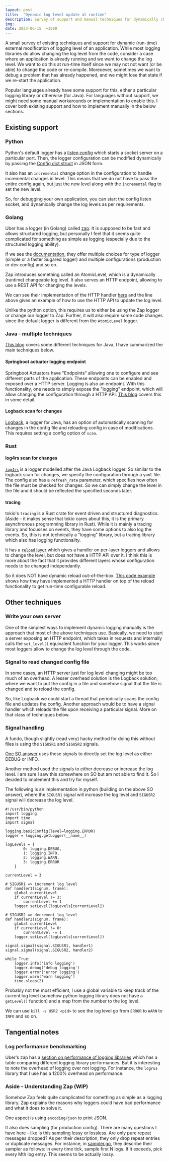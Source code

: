 ```yaml
---
layout: post
title:  "Dynamic log level update at runtime"
description: Survey of support and manual techniques for dynamically changing log level of an application at runtime
img:
date: 2023-06-15  +1500
---
```


A small survey of existing techniques and support for dynamic (run-time) external modification of logging level of an application.
While most logging libraries do allow changing the log level from the code, consider a case where an application is already running and we want to change the log level. We want to do this at run-time itself since we may not not want (or be able) to change the code or re-compile. Moreoever, sometimes we want to debug a problem that has already happened, and we might lose that state if we re-start the application.

Popular languages already have some support for this, either a particular logging library or otherwise (for Java). For languages without support, we might need some manual workarounds or implementation to enable this. I cover both existing support and how to implement manually in the below sections.

## Existing support
### Python
Python's default logger has a [listen config](https://docs.python.org/3/library/logging.config.html#logging.config.listen) which starts a socket server on a particular port. Then, the logger configuration can be modified dynamically by passing the [Config dict struct](https://docs.python.org/3/library/logging.config.html#logging-config-dictschema) in JSON form.

It also has an `incremental` change option in the configuration to handle incremental changes in level. This means that we do not have to pass the entire config again, but just the new level along with the `incremental` flag to set the new level.

So, for debugging your own application, you can start the config listen socket, and dynamically change the log levels as per requirements.

### Golang
Uber has a logger (in Golang) called [zap](https://github.com/uber-go/zap). It is supposed to be fast and allows structured logging, but personally I feel that it seems quite complicated for something as simple as logging (especially due to the structured logging ability).

If we see the [documentation](https://pkg.go.dev/go.uber.org/zap#section-documentation), they offer multiple choices for type of logger (simple or a faster Sugared logger) and multiple configurations (production or dev config) and so on.

Zap introduces something called an AtomicLevel, which is a dynamically (runtime) changeable log level.
It also serves an HTTP endpoint, allowing to use a REST API for changing the levels.

We can see their implementation of the HTTP handler [here](https://github.com/uber-go/zap/blob/master/http_handler.go#L71) and the line above gives an example of how to use the HTTP API to update the log level.

Unlike the python option, this requires us to either be using the Zap logger or change our logger to Zap. Further, it will also require some code changes since the default logger is different from the `AtomicLevel` logger.

### Java - multiple techniques
[This blog](https://www.baeldung.com/spring-boot-changing-log-level-at-runtime) covers some different techniques for Java, I have summarized the main techniques below.

#### Springboot actuator logging endpoint
Springboot Actuators have "Endpoints" allowing one to configure and see different parts of the application. These endpoints can be enabled and exposed over a HTTP server. Logging is also an endpoint. With this functionality, one needs to simply expose the "logging" endpoint, which will allow changing the configuration through a HTTP API. [This blog](https://ryanharrison.co.uk/2021/01/30/dynamically-change-log-level-runtime-spring-boot.html) covers this in some detail.

#### Logback scan for changes
[Logback](https://logback.qos.ch/manual/configuration.html#autoScan), a logger for Java, has an option of automatically scanning for changes in the config file and reloading config in case of modifications. This requires setting a config option of `scan`.

### Rust
#### log4rs scan for changes
[`log4rs`](https://docs.rs/log4rs/latest/log4rs/) is a logger modelled after the Java Logback logger. So similar to the logback scan for changes, we specify the configuration through a `yaml` file. The config also has a `refresh_rate` parameter, which specifies how often the file must be checked for changes. So we can simply change the level in the file and it should be reflected the specified seconds later.

#### tracing
tokio's `tracing` is a Rust crate for event driven and structured diagnostics. (Aside - it makes sense that tokio cares about this, it is the primary asynchronous programming library in Rust). While it is mainly a tracing library and focusses on events, they have some options to also log the events. So, this is not technically a "logging" library, but a tracing library which also has logging functionality.

It has a [`reload` layer](https://docs.rs/tracing-subscriber/latest/tracing_subscriber/reload/index.html) which gives a handler on per-layer loggers and allows to change the level, but does not have a HTTP API over it. I think this is more about the fact that it provides different layers whose configuration needs to be changed independantly.

So it does NOT have dynamic reload out-of-the-box.
[This code example](https://github.com/tokio-rs/tracing/blob/master/examples/examples/tower-load.rs) shows how they have implemented a HTTP handler on top of the reload functionality to get run-time configurable reload. 
## Other techniques
### Write your own server
One of the simplest ways to implement dynamic logging manually is the approach that most of the above techniques use. Basically, we need to start a server exposing an HTTP endpoint, which takes in requests and internally calls the `set_level()` equivalent function for your logger. This works since most loggers allow to change the log level through the code.

### Signal to read changed config file
In some cases, an HTTP server just for log level changing might be too much of an overhead. A lesser overhead solution is the Logback solution, where we want to put the config in a file and somehow signal that the file is changed and to reload the config.

So, like Logback we could start a thread that periodically scans the config file and updates the config.
Another approach would be to have a signal handler which reloads the file upon receiving a particular signal. More on that class of techniques below.

### Signal handling
A fundo, though slightly (read very) hacky method for doing this without files is using the `SIGUSR1` and `SIGUSR2` signals.

[One SO answer](https://codereview.stackexchange.com/questions/196175/dynamically-change-logging-level-of-a-python-process) uses these signals to directly set the log level as either DEBUG or INFO.

Another method used the signals to either decrease or increase the log level. I am sure I saw this somewhere on SO but am not able to find it. So I decided to implement this and try for myself.

The following is an implementation in python (building on the above SO answer), where the `SIGUSR1` signal will increase the log level and `SIGUSR2` signal will decrease the log level.

```
#!/usr/bin/python
import logging
import time
import signal

logging.basicConfig(level=logging.ERROR)
logger = logging.getLogger(__name__)

logLevels = {
        0: logging.DEBUG,
        1: logging.INFO,
        2: logging.WARN,
        3: logging.ERROR
    }

currentLevel = 3

# SIGUSR1 => increment log level 
def handler1(signum, frame):
    global currentLevel
    if currentLevel != 3:
        currentLevel += 1
    logger.setLevel(logLevels[currentLevel])

# SIGUSR2 => decrement log level
def handler2(signum, frame):
    global currentLevel
    if currentLevel != 0:
        currentLevel -= 1
    logger.setLevel(logLevels[currentLevel])

signal.signal(signal.SIGUSR1, handler1)
signal.signal(signal.SIGUSR2, handler2)

while True:
    logger.info('info logging')
    logger.debug('debug logging')
    logger.error('error logging')
    logger.warn('warn logging')
    time.sleep(2)

```

Probably not the most efficient, I use a global variable to keep track of the current log level (somehow python logging library does not have a `getLevel()` function) and a map from the number to the log level.

We can use `kill -s USR2 <pid>` to see the log level go from `ERROR` to `WARN` to `INFO` and so on.

## Tangential notes
### Log performance benchmarking
Uber's zap has a [section on performance of logging libraries](https://github.com/uber-go/zap#performance) which has a table comparing different logging library performances. But it is interesting to note the overhead of logging over not logging. For instance, the `logrus` library that I use has a 1200% overhead on performance.

### Aside - Understanding Zap (WIP)
Somehow Zap feels quite complicated for something as simple as a logging library. Zap explains the reasons why loggers could have bad performance and what it does to solve it.

One aspect is using `encoding/json` to print JSON.

It also does sampling (for production config). There are many questions I have here - like is this sampling lossy or lossless. Are only pure repeat messages dropped? As per their description, they only drop repeat entries or duplicate messages.
For instance, in [sampler.go](https://github.com/uber-go/zap/blob/382e2511e51cda8afde24f9e6e741f934308edfa/zapcore/sampler.go#L152), they describe their sampler as follows: in every time tick, sample first N logs. If it exceeds, pick every Mth log entry. This seems to be actually lossy.

